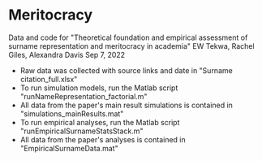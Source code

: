 # Meritocracy
Data and code for "Theoretical foundation and empirical assessment of surname representation and meritocracy in academia"
EW Tekwa, Rachel Giles, Alexandra Davis
Sep 7, 2022

- Raw data was collected with source links and date in "Surname citation_full.xlsx"
- To run simulation models, run the Matlab script "runNameRepresentation_factorial.m"
- All data from the paper's main result simulations is contained in "simulations_mainResults.mat"
- To run empirical analyses, run the Matlab script "runEmpiricalSurnameStatsStack.m"
- All data from the paper's analyses is contained in "EmpiricalSurnameData.mat"
